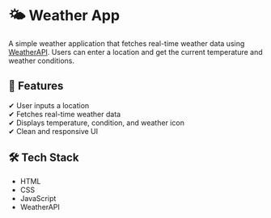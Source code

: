 # 🌤 Weather App

A simple weather application that fetches real-time weather data using [WeatherAPI](https://www.weatherapi.com/). Users can enter a location and get the current temperature and weather conditions.

## 🚀 Features
✔ User inputs a location  
✔ Fetches real-time weather data  
✔ Displays temperature, condition, and weather icon  
✔ Clean and responsive UI  

## 🛠 Tech Stack
- HTML
- CSS
- JavaScript
- WeatherAPI


